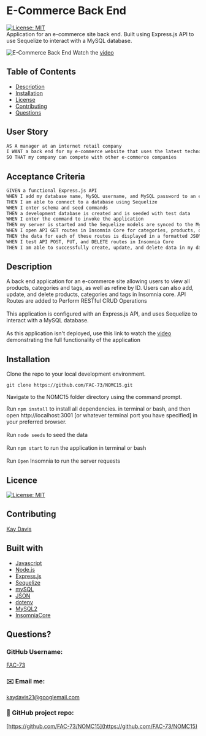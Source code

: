 # E-Commerce Back End
[![License: MIT](https://img.shields.io/badge/License-MIT-yellow.svg)](https://opensource.org/licenses/MIT)
<br>
Application for an e-commerce site back end. Built using Express.js API to use Sequelize to interact with a MySQL database.
<br />

![E-Commerce Back End](https://github.com/FAC-73/NOMC15/blob/main/assets/screenRecord.png?raw=true)
Watch the [video](https://drive.google.com/file/d/1MnX1TKSeZnrkm2WWYOwy_A2LwmL_cR61/view?usp=sharing)
<br />

## Table of Contents
- [Description](#description)
- [Installation](#installation)
- [License](#license)
- [Contributing](#contributing)
- [Questions](#questions)


## User Story

```md
AS A manager at an internet retail company
I WANT a back end for my e-commerce website that uses the latest technologies
SO THAT my company can compete with other e-commerce companies
```

## Acceptance Criteria

```md
GIVEN a functional Express.js API
WHEN I add my database name, MySQL username, and MySQL password to an environment variable file
THEN I am able to connect to a database using Sequelize
WHEN I enter schema and seed commands
THEN a development database is created and is seeded with test data
WHEN I enter the command to invoke the application
THEN my server is started and the Sequelize models are synced to the MySQL database
WHEN I open API GET routes in Insomnia Core for categories, products, or tags
THEN the data for each of these routes is displayed in a formatted JSON
WHEN I test API POST, PUT, and DELETE routes in Insomnia Core
THEN I am able to successfully create, update, and delete data in my database
```
  
## Description

A back end application for an e-commerce site allowing users to view all products, categories and tags, as well as refine by ID. Users can also add, update, and delete products, categories and tags in Insomnia core. API Routes are added to Perform RESTful CRUD Operations
<br><br>
This application is configured with an Express.js API, and uses Sequelize to interact with a MySQL database.
<br><br>
As this application isn't deployed, use this link to watch the [video](https://drive.google.com/file/d/1MnX1TKSeZnrkm2WWYOwy_A2LwmL_cR61/view?usp=sharing) demonstrating the full functionality of the application


## Installation
Clone the repo to your local development environment.

```md
git clone https://github.com/FAC-73/NOMC15.git
```
Navigate to the NOMC15 folder directory using the command prompt.

Run `npm install` to install all dependencies. in terminal or bash, and then open http://localhost:3001 [or whatever terminal port you have specified] in your preferred browser. 
<br><br>
Run `node seeds` to seed the data
<br><br>
Run `npm start` to run the application in terminal or bash
<br><br>
Run `Open` Insomnia to run the server requests


## Licence
[![License: MIT](https://img.shields.io/badge/License-MIT-yellow.svg)](https://opensource.org/licenses/MIT)
<br />

## Contributing
[Kay Davis](https://github.com/FAC-73)
<br />

## Built with
- [Javascript](https://www.w3schools.com/jsref/default.asp)
- [Node.js](https://nodejs.org/en/)
- [Express.js](https://expressjs.com/)
- [Sequelize](https://sequelize.org/)
- [mySQL](https://www.mysql.com/)
- [JSON](https://www.json.org/json-en.html)
- [dotenv](https://www.npmjs.com/package/dotenv)
- [MySQL2](https://www.npmjs.com/package/mysql2)
- [InsomniaCore](https://insomnia.rest/products/insomnia)


## Questions?

### GitHub Username:
[FAC-73](https://github.com/FAC-73)

###  ✉️ Email me:
[kaydavis21@googlemail.com](mailto:kaydavis21@googlemail.com)

### 📁 GitHub project repo:
[https://github.com/FAC-73/NOMC15](https://github.com/FAC-73/NOMC15)

